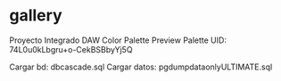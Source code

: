 # gallery
Proyecto Integrado DAW
Color Palette Preview
Palette UID: 74L0u0kLbgru+o-CekBSBbyYj5Q

Cargar bd: dbcascade.sql
Cargar datos: pgdumpdataonlyULTIMATE.sql